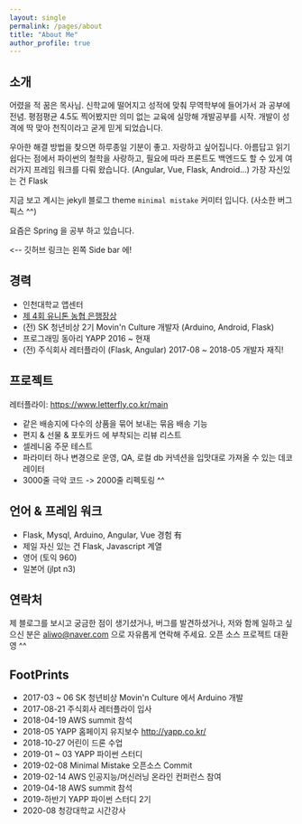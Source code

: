 ```yaml
---
layout: single
permalink: /pages/about
title: "About Me"
author_profile: true
---
```


## 소개
어렸을 적 꿈은 목사님. 신학교에 떨어지고 성적에 맞춰 무역학부에 들어가서
과 공부에 전념. 평점평균 4.5도 찍어봤지만 의미 없는 교육에 실망해 개발공부를 시작. 
개발이 성격에 딱 맞아 천직이라고 굳게 믿게 되었습니다.


우아한 해결 방법을 찾으면 하루종일 기분이 좋고. 자랑하고 싶어집니다.
아름답고 읽기 쉽다는 점에서 파이썬의 철학을 사랑하고, 필요에 따라 프론트도
백엔드도 할 수 있게 여러가지 프레임 워크를 다뤄 왔습니다. (Angular, Vue, Flask, Android...)
가장 자신있는 건 Flask

지금 보고 계시는 jekyll 블로그 theme `minimal mistake` 커미터 입니다. (사소한 버그 픽스 ^^)

요즘은 Spring 을 공부 하고 있습니다.

<-- 깃허브 링크는 왼쪽 Side bar 에! 

## 경력
* 인천대학교 앱센터
* <a href="http://www.ebn.co.kr/news/view/875502" target="_blank"> 제 4회 유니톤 농협 은행장상 </a>
* (전) SK 청년비상 2기 Movin'n Culture 개발자 (Arduino, Android, Flask)
* 프로그래밍 동아리 YAPP 2016 ~ 현재
* (전) 주식회사 레터플라이 (Flask, Angular) 2017-08 ~ 2018-05 개발자 재직!


## 프로젝트
레터플라이: <a href="https://www.letterfly.co.kr/main" target="_blank"> https://www.letterfly.co.kr/main </a>
* 같은 배송지에 다수의 상품을 묶어 보내는 묶음 배송 기능
* 편지 & 선물 & 포토카드 에 부착되는 리뷰 리스트
* 셀레니움 주문 테스트
* 파라미터 하나 변경으로 운영, QA, 로컬 db 커넥션을 입맛대로 가져올 수 있는 데코레이터
* 3000줄 극악 코드 -> 2000줄 리펙토링 ^^



## 언어 & 프레임 워크
* Flask, Mysql, Arduino, Angular, Vue 경험 有
* 제일 자신 있는 건 Flask, Javascript 계열
* 영어 (토익 960)
* 일본어 (jlpt n3)


## 연락처
제 블로그를 보시고 궁금한 점이 생기셨거나, 버그를 발견하셨거나, 저와 함께 일하고 싶으신 분은
<a href="mailto:aliwo@naver.com">aliwo@naver.com</a> 으로 자유롭게 연락해 주세요.
오픈 소스 프로젝트 대환영 ^^


## FootPrints
* 2017-03 ~ 06 SK 청년비상 Movin'n Culture 에서 Arduino 개발
* 2017-08-21 주식회사 레터플라이 입사
* 2018-04-19 AWS summit 참석
* 2018-05 YAPP 홈페이지 유지보수 <a href="http://yapp.co.kr/" target="_blank">http://yapp.co.kr/</a>
* 2018-10-27 어린이 드론 수업
* 2019-01 ~ 03 YAPP 파이썬 스터디
* 2019-02-08 Minimal Mistake 오픈소스 Commit
* 2019-02-14 AWS 인공지능/머신러닝 온라인 컨퍼런스 참여
* 2019-04-18 AWS summit 참석
* 2019-하반기 YAPP 파이썬 스터디 2기
* 2020-08 청강대학교 시간강사
